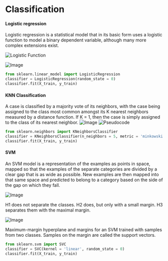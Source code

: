 # Classification

#### Logistic regression
Logistic regression is a statistical model that in its basic form uses a logistic function to model a binary dependent variable, although many more complex extensions exist. 

![Logistic Function ](https://wikimedia.org/api/rest_v1/media/math/render/svg/9e26947596d387d045be3baeb72c11270a065665)

![Image](https://upload.wikimedia.org/wikipedia/commons/6/6d/Exam_pass_logistic_curve.jpeg)

```python
from sklearn.linear_model import LogisticRegression
classifier = LogisticRegression(random_state = 0)
classifier.fit(X_train, y_train)
```

#### KNN Classification
A case is classified by a majority vote of its neighbors, with the case being assigned to the class most common amongst its K nearest neighbors measured by a distance function. If K = 1, then the case is simply assigned to the class of its nearest neighbor. 
![Image](https://upload.wikimedia.org/wikipedia/commons/thumb/e/e7/KnnClassification.svg/440px-KnnClassification.svg.png)
![Pseudocode](https://www.researchgate.net/profile/Jung_Keun_Hyun/publication/260397165/figure/fig7/AS:214259620421658@1428094882662/Pseudocode-for-KNN-classification.png)

```python
from sklearn.neighbors import KNeighborsClassifier
classifier = KNeighborsClassifier(n_neighbors = 5, metric = 'minkowski', p = 2)
classifier.fit(X_train, y_train)
```

#### SVM 
An SVM model is a representation of the examples as points in space, mapped so that the examples of the separate categories are divided by a clear gap that is as wide as possible. New examples are then mapped into that same space and predicted to belong to a category based on the side of the gap on which they fall.

![Image](https://upload.wikimedia.org/wikipedia/commons/thumb/b/b5/Svm_separating_hyperplanes_%28SVG%29.svg/440px-Svm_separating_hyperplanes_%28SVG%29.svg.png)

H1 does not separate the classes. H2 does, but only with a small margin. H3 separates them with the maximal margin.

![Image](https://upload.wikimedia.org/wikipedia/commons/thumb/7/72/SVM_margin.png/600px-SVM_margin.png)

Maximum-margin hyperplane and margins for an SVM trained with samples from two classes. Samples on the margin are called the support vectors.

```python
from sklearn.svm import SVC
classifier = SVC(kernel = 'linear', random_state = 0)
classifier.fit(X_train, y_train)
```




